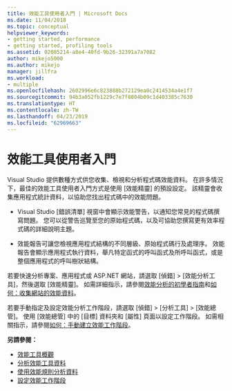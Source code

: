 ```yaml
---
title: 效能工具使用者入門 | Microsoft Docs
ms.date: 11/04/2018
ms.topic: conceptual
helpviewer_keywords:
- getting started, performance
- getting started, profiling tools
ms.assetid: 02085214-a8e4-40fd-9b26-32391a7a7082
author: mikejo5000
ms.author: mikejo
manager: jillfra
ms.workload:
- multiple
ms.openlocfilehash: 2602996e6c823888b272129ea0c2414534a4e1f7
ms.sourcegitcommit: 94b3a052fb1229c7e7f8804b09c1d403385c7630
ms.translationtype: HT
ms.contentlocale: zh-TW
ms.lasthandoff: 04/23/2019
ms.locfileid: "62969663"
---
```

# <a name="getting-started-with-performance-tools"></a>效能工具使用者入門

Visual Studio 提供數種方式供您收集、檢視和分析程式碼效能資料。 在許多情況下，最佳的效能工具使用者入門方式是使用 [效能精靈] 的預設設定。 該精靈會收集應用程式統計資料，以協助您找出程式碼中的效能問題。

- Visual Studio [錯誤清單] 視窗中會顯示效能警告，以通知您常見的程式碼撰寫問題。 您可以從警告巡覽至您的原始程式碼，以及可協助您撰寫更有效率程式碼的詳細說明主題。

- 效能報告可讓您檢視應用程式結構的不同層級、原始程式碼行及處理序。 效能報告會顯示應用程式執行資料，舉凡特定函式的呼叫函式及所呼叫函式，或是整個應用程式的呼叫樹狀結構。

若要快速分析專案、應用程式或 ASP.NET 網站，請選取 [偵錯] > [效能分析工具]，然後選取 [效能精靈]。 如需詳細指示，請參閱[效能分析的初學者指南](../profiling/beginners-guide-to-cpu-sampling.md)和[如何：收集網站的效能資料](../profiling/how-to-collect-performance-data-for-a-web-site.md)。

若要手動指定及設定效能分析工作階段，請選取 [偵錯] > [分析工具] > [效能總管]。 使用 [效能總管] 中的 [目標] 資料夾和 [屬性] 頁面以設定工作階段。 如需相關指示，請參閱[如何：手動建立效能工作階段](../profiling/how-to-manually-create-performance-sessions.md)。

**另請參閱：**

- [效能工具概觀](../profiling/overviews-performance-tools.md)
- [分析效能工具資料](../profiling/analyzing-performance-tools-data.md)
- [使用效能規則分析資料](../profiling/using-performance-rules-to-analyze-data.md)
- [設定效能工作階段](../profiling/configuring-performance-sessions.md)